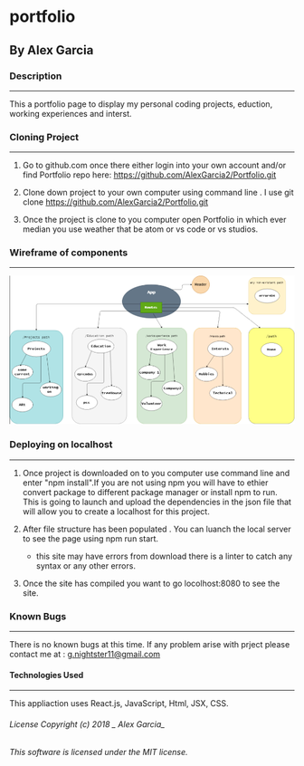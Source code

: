 # portfolio

## By Alex Garcia

### Description
---

This a portfolio page to display my personal coding projects, eduction, working experiences and interst.

### Cloning Project
---

1. Go to github.com once there either login into your own account and/or find Portfolio repo here: https://github.com/AlexGarcia2/Portfolio.git

2. Clone down project to your own computer using command line . I use git clone https://github.com/AlexGarcia2/Portfolio.git

 3. Once the project is clone to you computer open Portfolio in which ever median you use weather that be atom or vs code or vs studios.

 ### Wireframe of components 
 ---

 ![](\src\assets\wireframe.png)

 ### Deploying on localhost
 ---

1. Once project is downloaded on to you computer use command line and enter "npm install".If you are not using npm you will have to ethier convert package to different package manager or install npm to run. This is going to launch and upload the dependencies in the json file that will allow you to create a localhost for this project.

2. After file structure has been populated . You can luanch the local server to see the page using npm run start.

    * this site may have errors from download there is a linter to catch any syntax or any other errors. 

3. Once the site has compiled you want to go locolhost:8080 to see the site.

### Known Bugs
---

There is no known bugs at this time. If any problem arise with prject please contact me at : g.nightster11@gmail.com

#### Technologies Used
---
This appliaction uses React.js, JavaScript, Html, JSX, CSS.

###### License Copyright (c) 2018 _ Alex Garcia_

###### This software is licensed under the MIT license.

